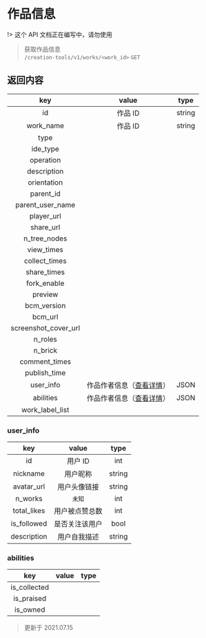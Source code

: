 # 作品信息

!> 这个 API 文档正在编写中，请勿使用

> 获取作品信息  
> `/creation-tools/v1/works/<work_id>` `GET`

## 返回内容

|         key          |                 value                  |  type  |
| :------------------: | :------------------------------------: | :----: |
|          id          |                作品 ID                 | string |
|      work_name       |                作品 ID                 | string |
|         type         |                                        |        |
|       ide_type       |                                        |        |
|      operation       |                                        |        |
|     description      |                                        |        |
|     orientation      |                                        |        |
|      parent_id       |                                        |        |
|   parent_user_name   |                                        |        |
|      player_url      |                                        |        |
|      share_url       |                                        |        |
|     n_tree_nodes     |                                        |        |
|      view_times      |                                        |        |
|    collect_times     |                                        |        |
|     share_times      |                                        |        |
|     fork_enable      |                                        |        |
|       preview        |                                        |        |
|     bcm_version      |                                        |        |
|       bcm_url        |                                        |        |
| screenshot_cover_url |                                        |        |
|       n_roles        |                                        |        |
|       n_brick        |                                        |        |
|    comment_times     |                                        |        |
|     publish_time     |                                        |        |
|      user_info       | 作品作者信息（[查看详情](#user_info)） |  JSON  |
|      abilities       | 作品作者信息（[查看详情](#abilities)） |  JSON  |
|   work_label_list    |                                        |        |

### user_info

|     key     |     value      |  type  |
| :---------: | :------------: | :----: |
|     id      |    用户 ID     |  int   |
|  nickname   |    用户昵称    | string |
| avatar_url  |  用户头像链接  | string |
|   n_works   |     `未知`     |  int   |
| total_likes | 用户被点赞总数 |  int   |
| is_followed | 是否关注该用户 |  bool  |
| description |  用户自我描述  | string |

### abilities

|     key      | value | type |
| :----------: | :---: | :--: |
| is_collected |       |      |
|  is_praised  |       |      |
|   is_owned   |       |      |

> 更新于 2021.07.15
